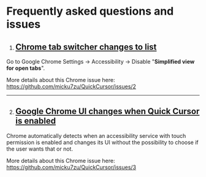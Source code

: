 # Frequently asked questions and issues

1. ## [Chrome tab switcher changes to list](https://github.com/micku7zu/QuickCursor/issues/2)
Go to Google Chrome Settings -> Accessibility -> Disable "**Simplified view for open tabs**". 

More details about this Chrome issue here: https://github.com/micku7zu/QuickCursor/issues/2

---

2. ## [Google Chrome UI changes when Quick Cursor is enabled](https://github.com/micku7zu/QuickCursor/issues/3)

Chrome automatically detects when an accessibility service with touch permission is enabled and changes its UI without the possibility to choose if the user wants that or not.

More details about this Chrome issue here: https://github.com/micku7zu/QuickCursor/issues/3

